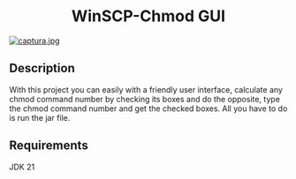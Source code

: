 <h1 align="center">WinSCP-Chmod GUI</h1>

[![captura.jpg](https://i.postimg.cc/KzJk8SyK/captura.jpg)](https://postimg.cc/YGLqdP0k)

## Description

With this project you can easily with a friendly user interface, calculate any chmod command number by checking its boxes and do the opposite, type the chmod command number and get the checked boxes. All you have to do is run the jar file.

## Requirements

JDK 21
